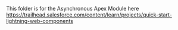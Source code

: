 This folder is for the Asynchronous Apex Module here  
https://trailhead.salesforce.com/content/learn/projects/quick-start-lightning-web-components